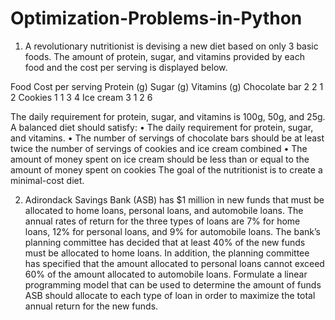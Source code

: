 # Optimization-Problems-in-Python
1. A revolutionary nutritionist is devising a new diet based on only 3 basic foods. The amount of
protein, sugar, and vitamins provided by each food and the cost per serving is displayed below.

Food          Cost per serving Protein (g) Sugar (g) Vitamins (g)
Chocolate bar  2                   2         1           2
Cookies        1                   1         3           4
Ice cream      3                   1         2           6

The daily requirement for protein, sugar, and vitamins is 100g, 50g, and 25g. A balanced diet
should satisfy:
• The daily requirement for protein, sugar, and vitamins.
• The number of servings of chocolate bars should be at least twice the number of servings
of cookies and ice cream combined
• The amount of money spent on ice cream should be less than or equal to the amount of
money spent on cookies
The goal of the nutritionist is to create a minimal-cost diet.

2. Adirondack Savings Bank (ASB) has $1 million in new funds that must be allocated to home loans, personal loans, and automobile loans. The annual rates of return for the three types of loans are 7% for home loans, 12% for personal loans, and 9% for automobile loans. The bank’s planning committee has decided that at least 40% of the new funds must be allocated to home loans. In addition, the planning committee has specified that the amount allocated to personal loans cannot exceed 60% of the amount allocated to automobile loans. Formulate a linear programming model that can be used to determine the amount of funds ASB should allocate to each type of loan in order to maximize the total annual return for the new funds.
